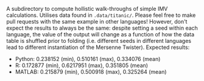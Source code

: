 A subdirectory to compute hollistic walk-throughs of simple IMV calculations. Utilises data found in `.data/titanic/`. Please feel free to make pull requests with the same example in other languages! However, don't expect the results to always be the same: despite setting a seed within each language, the value of the output will change as a function of how the data table is shuffled prior to folding (i.e. different seeds in different languages lead to different instantiation of the Mersenne Twister). Expected results:

* Python: 0.238152 (min), 0.510161 (max), 0.334076 (mean)
* R: 0.172877 (min), 0.6217951 (max), 0.351805 (mean)
* MATLAB: 0.215879 (min), 0.500918 (max), 0.325264 (mean)